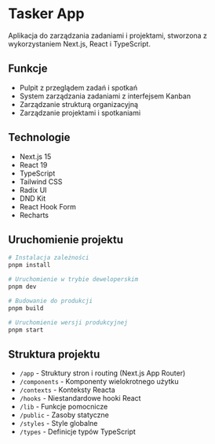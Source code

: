 # Tasker App

Aplikacja do zarządzania zadaniami i projektami, stworzona z wykorzystaniem Next.js, React i TypeScript.

## Funkcje

- Pulpit z przeglądem zadań i spotkań
- System zarządzania zadaniami z interfejsem Kanban
- Zarządzanie strukturą organizacyjną
- Zarządzanie projektami i spotkaniami

## Technologie

- Next.js 15
- React 19
- TypeScript
- Tailwind CSS
- Radix UI
- DND Kit
- React Hook Form
- Recharts

## Uruchomienie projektu

```bash
# Instalacja zależności
pnpm install

# Uruchomienie w trybie deweloperskim
pnpm dev

# Budowanie do produkcji
pnpm build

# Uruchomienie wersji produkcyjnej
pnpm start
```

## Struktura projektu

- `/app` - Struktury stron i routing (Next.js App Router)
- `/components` - Komponenty wielokrotnego użytku
- `/contexts` - Konteksty Reacta
- `/hooks` - Niestandardowe hooki React
- `/lib` - Funkcje pomocnicze
- `/public` - Zasoby statyczne
- `/styles` - Style globalne
- `/types` - Definicje typów TypeScript
